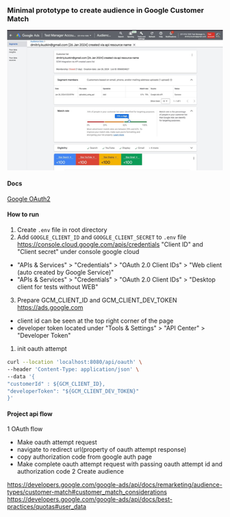 ### Minimal prototype to create audience in Google Customer Match

![img.png](docs/img.png)

#### Docs
[Google OAuth2](https://developers.google.com/identity/protocols/oauth2)

#### How to run
1. Create `.env` file in root directory
2. Add `GOOGLE_CLIENT_ID` and `GOOGLE_CLIENT_SECRET` to `.env` file
https://console.cloud.google.com/apis/credentials "Client ID" and "Client secret" under console google cloud
- "APIs & Services" > "Credentials" > "OAuth 2.0 Client IDs" > "Web client (auto created by Google Service)"
- "APIs & Services" > "Credentials" > "OAuth 2.0 Client IDs" > "Desktop client for tests without WEB"
3. Prepare GCM_CLIENT_ID and GCM_CLIENT_DEV_TOKEN
https://ads.google.com 
- client id can be seen at the top right corner of the page
- developer token located under "Tools & Settings" > "API Center" > "Developer Token"


1. init oauth attempt
```bash
curl --location 'localhost:8080/api/oauth' \
--header 'Content-Type: application/json' \
--data '{
"customerId" : ${GCM_CLIENT_ID},
"developerToken": "${GCM_CLIENT_DEV_TOKEN}"
}'
```


#### Project api flow
1 OAuth flow 
- Make oauth attempt request
- navigate to redirect url(property of oauth attempt response)
- copy authorization code from google auth page 
- Make complete oauth attempt request with passing oauth attempt id and authorization code
2 Create audience

https://developers.google.com/google-ads/api/docs/remarketing/audience-types/customer-match#customer_match_considerations
https://developers.google.com/google-ads/api/docs/best-practices/quotas#user_data
